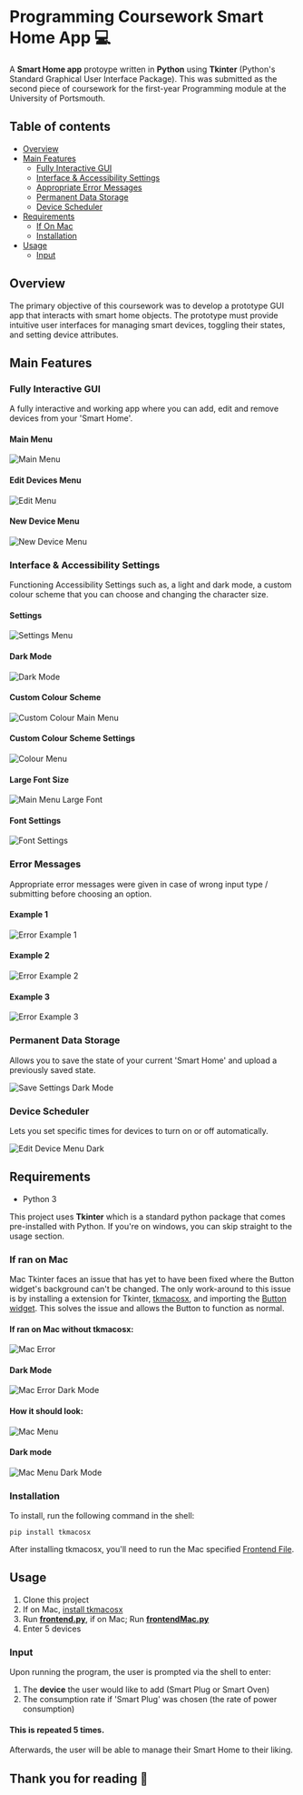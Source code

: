 # Programming Coursework Smart Home App 💻

A __Smart Home app__ protoype written in __Python__ using __Tkinter__ (Python's Standard Graphical User Interface Package). This was submitted as the second piece of coursework for the first-year Programming module at the University of Portsmouth.

## Table of contents
- [Overview](#overview)
- [Main Features](#main-features)
  - [Fully Interactive GUI ](#fully-interactive-gui )
  - [Interface & Accessibility Settings](#interface-&-accessibility-settings)
  - [Appropriate Error Messages](#Error-Messages)
  - [Permanent Data Storage](#Permanent-Data-Storage)
  - [Device Scheduler](#Device-Scheduler)
- [Requirements](#Requirements)
  - [If On Mac](#If-ran-on-Mac)
  - [Installation](#Installation)
- [Usage](#usage)
  - [Input](#Input)

## Overview

The primary objective of this coursework was to develop a prototype GUI app that interacts with smart home objects. The prototype must provide intuitive user interfaces for managing smart devices, toggling their states, and setting device attributes.

## Main Features

### Fully Interactive GUI 

A fully interactive and working app where you can add, edit and remove devices from your 'Smart Home'.

#### Main Menu
![Main Menu](./README-images/menu.png)

#### Edit Devices Menu
![Edit Menu](./README-images/edit-device.png)

#### New Device Menu
![New Device Menu](./README-images/new-device.png)

### Interface & Accessibility Settings

Functioning Accessibility Settings such as, a light and dark mode, a custom colour scheme that you can choose and changing the character size.

#### Settings
![Settings Menu](./README-images/settings.png)

#### Dark Mode
![Dark Mode](./README-images/menu-dark.png)

#### Custom Colour Scheme
![Custom Colour Main Menu](./README-images/menu-custom.png)

#### Custom Colour Scheme Settings
![Colour Menu](./README-images/choose-colour-custom.png)

#### Large Font Size
![Main Menu Large Font](./README-images/menu-font.png)

#### Font Settings
![Font Settings](./README-images/setting-font.png)

### Error Messages

Appropriate error messages were given in case of wrong input type / submitting before choosing an option.

#### Example 1
![Error Example 1](./README-images/error-handling-1.png)

#### Example 2
![Error Example 2](./README-images/error-handling-2.png)

#### Example 3
![Error Example 3](./README-images/error-handling-3.png)


### Permanent Data Storage

Allows you to save the state of your current 'Smart Home' and upload a previously saved state.

![Save Settings Dark Mode](./README-images/save-settings-dark.png)

### Device Scheduler

Lets you set specific times for devices to turn on or off automatically.

![Edit Device Menu Dark](./README-images/edit-device-dark.png)

## Requirements

* Python 3

This project uses __Tkinter__ which is a standard python package that comes pre-installed with Python.
If you're on windows, you can skip straight to the usage section.

### If ran on Mac

Mac Tkinter faces an issue that has yet to have been fixed where the Button widget's background can't be changed. The only work-around to this issue is by installing a extension for Tkinter, [tkmacosx](https://pypi.org/project/tkmacosx/), and importing the [Button widget](https://github.com/Saadmairaj/tkmacosx#button-widget). This solves the issue and allows the Button to function as normal.

#### If ran on Mac without tkmacosx:
![Mac Error](./README-images/mac-error.png)

#### Dark Mode
![Mac Error Dark Mode](./README-images/mac-error-dark.png)

#### How it should look:
![Mac Menu](./README-images/menu-mac.png)

#### Dark mode
![Mac Menu Dark Mode](./README-images/menu-mac-dark.png)

### Installation

To install, run the following command in the shell:

```
pip install tkmacosx
```

After installing tkmacosx, you'll need to run the Mac specified [Frontend File](./frontendMac.py).

## Usage

1. Clone this project
2. If on Mac, [install tkmacosx](#If-ran-on-Mac)
3. Run [__frontend.py__](./frontend.py), if on Mac; Run [__frontendMac.py__](./frontendMac.py)
4. Enter 5 devices

### Input

Upon running the program, the user is prompted via the shell to enter:

1. The __device__ the user would like to add (Smart Plug or Smart Oven)
2. The consumption rate if 'Smart Plug' was chosen (the rate of power consumption)

#### This is repeated 5 times.
Afterwards, the user will be able to manage their Smart Home to their liking.

## Thank you for reading 👋
